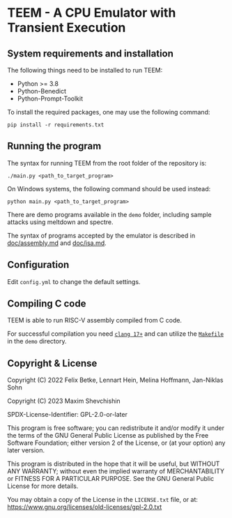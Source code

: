 # TEEM - A CPU Emulator with Transient Execution

## System requirements and installation

The following things need to be installed to run TEEM:

- Python >= 3.8
- Python-Benedict
- Python-Prompt-Toolkit

To install the required packages, one may use the following command:

```
pip install -r requirements.txt
```

## Running the program

The syntax for running TEEM from the root folder of the repository is:

```
./main.py <path_to_target_program>
```

On Windows systems, the following command should be used instead:

```
python main.py <path_to_target_program>
```

There are demo programs available in the `demo` folder, including sample attacks using meltdown and spectre.

The syntax of programs accepted by the emulator is described in [doc/assembly.md](doc/assembly.md) and [doc/isa.md](doc/isa.md).

## Configuration

Edit `config.yml` to change the default settings.

## Compiling C code

TEEM is able to run RISC-V assembly compiled from C code.

For successful compilation you need [`clang 17+`](https://releases.llvm.org/download.html) and can utilize the [`Makefile`](demo/Makefile) in the `demo` directory.

## Copyright & License

Copyright (C) 2022 Felix Betke, Lennart Hein, Melina Hoffmann, Jan-Niklas Sohn

Copyright (C) 2023 Maxim Shevchishin

SPDX-License-Identifier: GPL-2.0-or-later

This program is free software; you can redistribute it and/or modify it under the terms of the GNU General Public License as published by the Free Software Foundation; either version 2 of the License, or (at your option) any later version.

This program is distributed in the hope that it will be useful, but WITHOUT ANY WARRANTY; without even the implied warranty of MERCHANTABILITY or FITNESS FOR A PARTICULAR PURPOSE. See the GNU General Public License for more details.

You may obtain a copy of the License in the `LICENSE.txt` file, or at: <https://www.gnu.org/licenses/old-licenses/gpl-2.0.txt>

